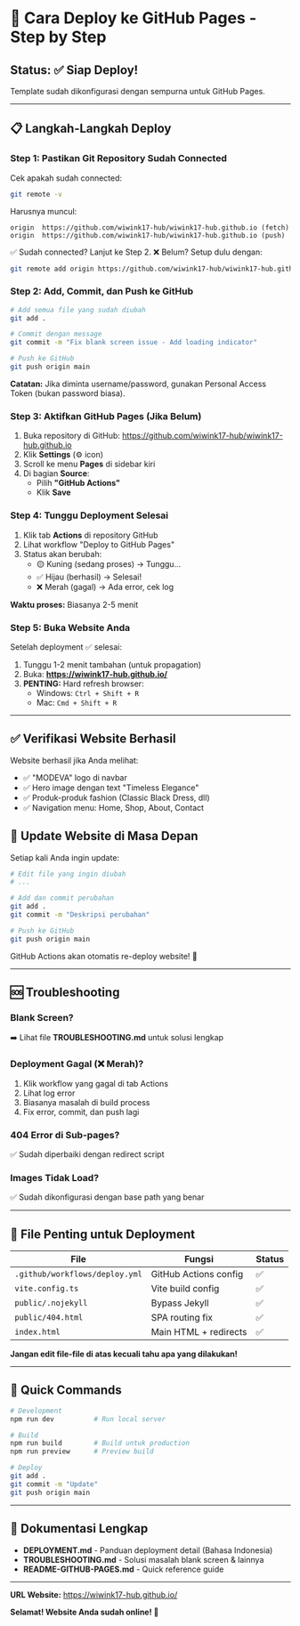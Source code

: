 # 🚀 Cara Deploy ke GitHub Pages - Step by Step

## Status: ✅ Siap Deploy!

Template sudah dikonfigurasi dengan sempurna untuk GitHub Pages.

---

## 📋 Langkah-Langkah Deploy

### Step 1: Pastikan Git Repository Sudah Connected

Cek apakah sudah connected:
```bash
git remote -v
```

Harusnya muncul:
```
origin  https://github.com/wiwink17-hub/wiwink17-hub.github.io (fetch)
origin  https://github.com/wiwink17-hub/wiwink17-hub.github.io (push)
```

✅ Sudah connected? Lanjut ke Step 2.
❌ Belum? Setup dulu dengan:
```bash
git remote add origin https://github.com/wiwink17-hub/wiwink17-hub.github.io.git
```

### Step 2: Add, Commit, dan Push ke GitHub

```bash
# Add semua file yang sudah diubah
git add .

# Commit dengan message
git commit -m "Fix blank screen issue - Add loading indicator"

# Push ke GitHub
git push origin main
```

**Catatan:** Jika diminta username/password, gunakan Personal Access Token (bukan password biasa).

### Step 3: Aktifkan GitHub Pages (Jika Belum)

1. Buka repository di GitHub: https://github.com/wiwink17-hub/wiwink17-hub.github.io
2. Klik **Settings** (⚙️ icon)
3. Scroll ke menu **Pages** di sidebar kiri
4. Di bagian **Source**:
   - Pilih **"GitHub Actions"**
   - Klik **Save**

### Step 4: Tunggu Deployment Selesai

1. Klik tab **Actions** di repository GitHub
2. Lihat workflow "Deploy to GitHub Pages"
3. Status akan berubah:
   - 🟡 Kuning (sedang proses) → Tunggu...
   - ✅ Hijau (berhasil) → Selesai!
   - ❌ Merah (gagal) → Ada error, cek log

**Waktu proses:** Biasanya 2-5 menit

### Step 5: Buka Website Anda

Setelah deployment ✅ selesai:

1. Tunggu 1-2 menit tambahan (untuk propagation)
2. Buka: **https://wiwink17-hub.github.io/**
3. **PENTING:** Hard refresh browser:
   - Windows: `Ctrl + Shift + R`
   - Mac: `Cmd + Shift + R`

---

## ✅ Verifikasi Website Berhasil

Website berhasil jika Anda melihat:
- ✅ "MODEVA" logo di navbar
- ✅ Hero image dengan text "Timeless Elegance"
- ✅ Produk-produk fashion (Classic Black Dress, dll)
- ✅ Navigation menu: Home, Shop, About, Contact

## 🔄 Update Website di Masa Depan

Setiap kali Anda ingin update:

```bash
# Edit file yang ingin diubah
# ...

# Add dan commit perubahan
git add .
git commit -m "Deskripsi perubahan"

# Push ke GitHub
git push origin main
```

GitHub Actions akan otomatis re-deploy website! 🎉

---

## 🆘 Troubleshooting

### Blank Screen?
➡️ Lihat file **TROUBLESHOOTING.md** untuk solusi lengkap

### Deployment Gagal (❌ Merah)?
1. Klik workflow yang gagal di tab Actions
2. Lihat log error
3. Biasanya masalah di build process
4. Fix error, commit, dan push lagi

### 404 Error di Sub-pages?
✅ Sudah diperbaiki dengan redirect script

### Images Tidak Load?
✅ Sudah dikonfigurasi dengan base path yang benar

---

## 📁 File Penting untuk Deployment

| File | Fungsi | Status |
|------|--------|--------|
| `.github/workflows/deploy.yml` | GitHub Actions config | ✅ |
| `vite.config.ts` | Vite build config | ✅ |
| `public/.nojekyll` | Bypass Jekyll | ✅ |
| `public/404.html` | SPA routing fix | ✅ |
| `index.html` | Main HTML + redirects | ✅ |

**Jangan edit file-file di atas kecuali tahu apa yang dilakukan!**

---

## 🎯 Quick Commands

```bash
# Development
npm run dev          # Run local server

# Build
npm run build        # Build untuk production
npm run preview      # Preview build

# Deploy
git add .
git commit -m "Update"
git push origin main
```

---

## 📖 Dokumentasi Lengkap

- **DEPLOYMENT.md** - Panduan deployment detail (Bahasa Indonesia)
- **TROUBLESHOOTING.md** - Solusi masalah blank screen & lainnya
- **README-GITHUB-PAGES.md** - Quick reference guide

---

**URL Website:** https://wiwink17-hub.github.io/

**Selamat! Website Anda sudah online! 🎉**

